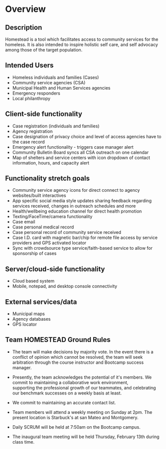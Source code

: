 # Overview

## Description

Homestead is a tool which facilitates access to community services for the homeless. It is also intended to inspire holistic self care, and self advocacy among those of the target population.

## Intended Users

* Homeless individuals and families (Cases)
* Community service agencies (CSA)
* Municipal Health and Human Services agencies
* Emergency responders
* Local philanthropy

## Client-side functionality

* Case registration (individuals and families)
* Agency registration
* Case designation of privacy choice and level of access agencies have to the case record
* Emergency alert functionality - triggers case manager alert
* Community Bulletin Board syncs all CSA outreach on one calendar
* Map of shelters and service centers with icon dropdown of contact information, hours, and capacity alert

## Functionality stretch goals

* Community service agency icons for direct connect to agency websites/built interactives
* App specific social media style updates sharing feedback regarding services received, changes in outreach schedules and more
* Health/wellbeing education channel for direct health promotion
* Texting/FaceTime/camera functionality
* Case email
* Case personal medical record
* Case personal record of community service received
* Case I.D. card with magnetic bar/chip for remote file access by service providers and GPS activated locator
* Sync with crowdsource type service/faith-based service to allow for sponsorship of cases

## Server/cloud-side functionality

* Cloud based system
* Mobile, notepad, and desktop console connectivity

## External services/data

* Municipal maps
* Agency databases
* GPS locator


## Team HOMESTEAD Ground Rules

* The team will make decisions by majority vote.  In the event there is a conflict of opinion which cannot be resolved,
  the team will seek arbitration through the course instructor and Bootcamp success manager.  

* Presently, the team acknowledges the potential of it's members.  We commit to maintaining a collaborative work environment,  
  supporting the professional growth of our teammates, and celebrating our benchmark successes on a weekly basis at least.  

* We commit to maintaining an accurate contact list.

* Team members will attend a weekly meeting on Sunday at 2pm.  The present location is Starbuck's at san Mateo and Montgomery.

* Daily SCRUM will be held at 7:50am on the Bootcamp campus.

* The inaugural team meeting will be held Thursday, February 13th during class time.  
